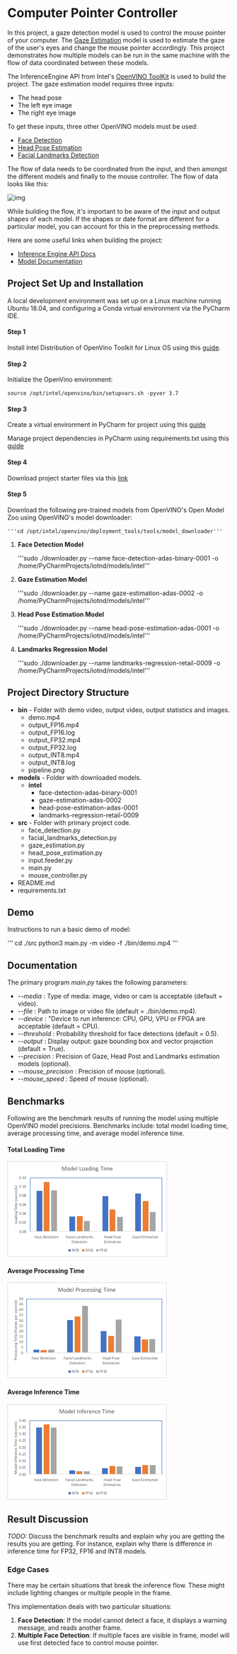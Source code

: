# Computer Pointer Controller

In this project, a gaze detection model is used to control the mouse pointer of your computer. The [Gaze Estimation](https://docs.openvinotoolkit.org/latest/_models_intel_gaze_estimation_adas_0002_description_gaze_estimation_adas_0002.html) model is used to estimate the gaze of the user's eyes and change the mouse pointer accordingly. This project demonstrates how multiple models can be run in the same machine with the flow of data coordinated between these models.

The InferenceEngine API from Intel's [OpenVINO ToolKit](https://software.intel.com/content/www/us/en/develop/tools/openvino-toolkit.html) is used to build the project. The gaze estimation model requires three inputs:

* The head pose
* The left eye image
* The right eye image

To get these inputs, three other OpenVINO models must be used:

* [Face Detection](https://docs.openvinotoolkit.org/latest/_models_intel_face_detection_adas_binary_0001_description_face_detection_adas_binary_0001.html)
* [Head Pose Estimation](https://docs.openvinotoolkit.org/latest/_models_intel_head_pose_estimation_adas_0001_description_head_pose_estimation_adas_0001.html)
* [Facial Landmarks Detection](https://docs.openvinotoolkit.org/latest/_models_intel_landmarks_regression_retail_0009_description_landmarks_regression_retail_0009.html)

The flow of data needs to be coordinated from the input, and then amongst the different models and finally to the mouse controller. The flow of data looks like this:

![img](https://github.com/robstraker/ai-for-iot-developers-nanodegree-udacity/tree/master/course-3-optimization-techniques-and-tools-for-computer-vision-deep-learning-applications/project-computer-pointer-controller/bin/pipeline.png)

While building the flow, it's important to be aware of the input and output shapes of each model. If the shapes or date format are different for a particular model, you can account for this in the preprocessing methods.

Here are some useful links when building the project:

* [Inference Engine API Docs](https://docs.openvinotoolkit.org/latest/_inference_engine_ie_bridges_python_docs_api_overview.html)
* [Model Documentation](https://docs.openvinotoolkit.org/latest/_models_intel_index.html)

## Project Set Up and Installation
A local development environment was set up on a Linux machine running Ubuntu 18.04, and configuring a Conda virtual environment via the PyCharm IDE.

#### Step 1
Install Intel Distribution of OpenVino Toolkit for Linux OS using this [guide](https://docs.openvinotoolkit.org/latest/index.html).

#### Step 2 
Initialize the OpenVino environment:

    source /opt/intel/openvino/bin/setupvars.sh -pyver 3.7

#### Step 3
Create a virtual environment in PyCharm for project using this [guide](https://www.jetbrains.com/help/pycharm/conda-support-creating-conda-virtual-environment.html)

Manage project dependencies in PyCharm using requirements.txt using this [guide](https://www.jetbrains.com/help/idea/managing-dependencies.html)

#### Step 4
Download project starter files via this [link](https://video.udacity-data.com/topher/2020/April/5e974e37_starter/starter.zip)

#### Step 5
Download the following pre-trained models from OpenVINO's Open Model Zoo using OpenVINO's model downloader:

    '''cd /opt/intel/openvino/deployment_tools/tools/model_downloader'''

1. **Face Detection Model**   


    '''sudo ./downloader.py --name face-detection-adas-binary-0001 -o /home/PyCharmProjects/iotnd/models/intel'''

2. **Gaze Estimation Model**


    '''sudo ./downloader.py --name gaze-estimation-adas-0002 -o /home/PyCharmProjects/iotnd/models/intel'''

3. **Head Pose Estimation Model**

    
    '''sudo ./downloader.py --name head-pose-estimation-adas-0001 -o /home/PyCharmProjects/iotnd/models/intel'''

4. **Landmarks Regression Model**


    '''sudo ./downloader.py --name landmarks-regression-retail-0009 -o /home/PyCharmProjects/iotnd/models/intel'''

## Project Directory Structure
* **bin** - Folder with demo video, output video, output statistics and images.
    * demo.mp4
    * output_FP16.mp4
    * output_FP16.log
    * output_FP32.mp4
    * output_FP32.log
    * output_INT8.mp4
    * output_INT8.log
    * pipeline.png
* **models** - Folder with downloaded models.
    * **intel**
        * face-detection-adas-binary-0001
        * gaze-estimation-adas-0002
        * head-pose-estimation-adas-0001
        * landmarks-regression-retail-0009
* **src** - Folder with primary project code.
    * face_detection.py
    * facial_landmarks_detection.py
    * gaze_estimation.py
    * head_pose_estimation.py
    * input.feeder.py
    * main.py
    * mouse_controller.py
* README.md
* requirements.txt

## Demo
Instructions to run a basic demo of model:

''' 
cd ./src
python3 main.py -m video -f ./bin/demo.mp4
'''

## Documentation
The primary program *main.py* takes the following parameters:
* *--media* : Type of media: image, video or cam is acceptable (default = video).
* *--file* : Path to image or video file (default = ./bin/demo.mp4).
* *--device* : "Device to run inference: CPU, GPU, VPU or FPGA are acceptable (default = CPU).
* *--threshold* : Probability threshold for face detections (default = 0.5).
* *--output* : Display output: gaze bounding box and vector projection (default = True).
* *--precision* : Precision of Gaze, Head Post and Landmarks estimation models (optional).
* *--mouse_precision* : Precision of mouse (optional).
* *--mouse_speed* : Speed of mouse (optional).

## Benchmarks
Following are the benchmark results of running the model using multiple OpenVINO model precisions. Benchmarks include: total model loading time, average processing time, and average model inference time.

#### Total Loading Time

![img](./bin/model_loading_time.png)

#### Average Processing Time

![img](./bin/model_processing_time.png)

#### Average Inference Time

![img](./bin/model_inference_time.png)

## Result Discussion
*TODO:* Discuss the benchmark results and explain why you are getting the results you are getting. For instance, explain why there is difference in inference time for FP32, FP16 and INT8 models.

### Edge Cases
There may be certain situations that break the inference flow. These might include lighting changes or multiple people in the frame. 

This implementation deals with two particular situations:
1. **Face Detection**: If the model cannot detect a face, it displays a warning message, and reads another frame.
2. **Multiple Face Detection**: If multiple faces are visible in frame, model will use first detected face to control mouse pointer.